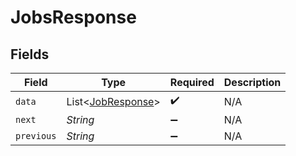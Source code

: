 # JobsResponse


## Fields

| Field                                                   | Type                                                    | Required                                                | Description                                             |
| ------------------------------------------------------- | ------------------------------------------------------- | ------------------------------------------------------- | ------------------------------------------------------- |
| `data`                                                  | List<[JobResponse](../../models/shared/JobResponse.md)> | :heavy_check_mark:                                      | N/A                                                     |
| `next`                                                  | *String*                                                | :heavy_minus_sign:                                      | N/A                                                     |
| `previous`                                              | *String*                                                | :heavy_minus_sign:                                      | N/A                                                     |